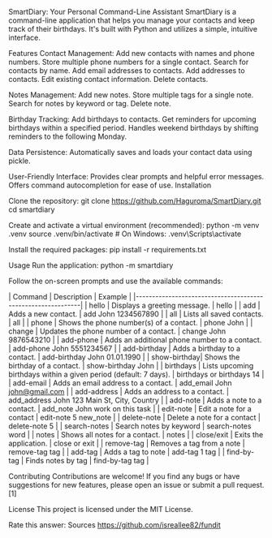 SmartDiary: Your Personal Command-Line Assistant
SmartDiary is a command-line application that helps you manage your contacts and keep track of their birthdays. It's built with Python and utilizes a simple, intuitive interface.

Features
Contact Management:
Add new contacts with names and phone numbers.
Store multiple phone numbers for a single contact.
Search for contacts by name.
Add email addresses to contacts.
Add addresses to contacts.
Edit existing contact information.
Delete contacts.

Notes Management:
Add new notes.
Store multiple tags for a single note.
Search for notes by keyword or tag.
Delete note.

Birthday Tracking:
Add birthdays to contacts.
Get reminders for upcoming birthdays within a specified period.
Handles weekend birthdays by shifting reminders to the following Monday.

Data Persistence:
Automatically saves and loads your contact data using pickle.

User-Friendly Interface:
Provides clear prompts and helpful error messages.
Offers command autocompletion for ease of use.
Installation

Clone the repository:
git clone https://github.com/Haguroma/SmartDiary.git
cd smartdiary

Create and activate a virtual environment (recommended):
python -m venv .venv
source .venv/bin/activate  # On Windows: .venv\Scripts\activate

Install the required packages:
pip install -r requirements.txt

Usage
Run the application:
python -m smartdiary


Follow the on-screen prompts and use the available commands:

| Command | Description | Example | 
|-------------------------------------------------------------|
| hello | Displays a greeting message. | hello | 
| add | Adds a new contact. | add John 1234567890 | 
| all | Lists all saved contacts. | all | 
| phone | Shows the phone number(s) of a contact. | phone John | 
| change | Updates the phone number of a contact. | change John 9876543210 | 
| add-phone | Adds an additional phone number to a contact. | add-phone John 5551234567 | 
| add-birthday | Adds a birthday to a contact. | add-birthday John 01.01.1990 | 
| show-birthday| Shows the birthday of a contact. | show-birthday John | 
| birthdays | Lists upcoming birthdays within a given period (default: 7 days). | birthdays or birthdays 14 | 
| add-email | Adds an email address to a contact. | add_email John john@gmail.com |
| add-address | Adds an address to a contact. | add_address John 123 Main St, City, Country |
| add-note | Adds a note to a contact. | add_note John work on this task |
| edit-note | Edit a note for a contact | edit-note 5 new_note |
| delete-note | Delete a note for a contact | delete-note 5 |
| search-notes | Search notes by keyword | search-notes word | 
| notes | Shows all notes for a contact. | notes | 
| close/exit | Exits the application. | close or exit |
| remove-tag | Removes a tag from a note | remove-tag tag |
| add-tag | Adds a tag to note | add-tag 1 tag |
| find-by-tag | Finds notes by tag | find-by-tag tag |

Contributing
Contributions are welcome! If you find any bugs or have suggestions for new features, please open an issue or submit a pull request. [1]

License
This project is licensed under the MIT License.

Rate this answer: 
Sources
https://github.com/isreallee82/fundit